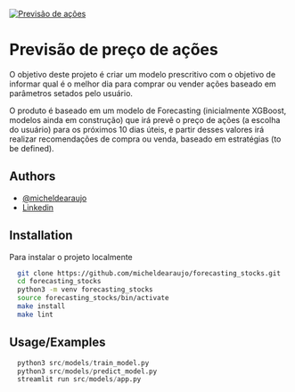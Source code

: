 
[![Previsão de ações](https://github.com/micheldearaujo/forecasting_stocks/actions/workflows/main.yml/badge.svg)](https://github.com/micheldearaujo/forecasting_stocks/actions/workflows/main.yml)

# Previsão de preço de ações

O objetivo deste projeto é criar um modelo prescritivo com o objetivo de informar qual é o melhor dia para comprar ou vender ações baseado em parâmetros setados pelo usuário.

O produto é baseado em um modelo de Forecasting (inicialmente XGBoost, modelos ainda em construção) que irá prevê o preço de ações (a escolha do usuário) para os próximos 10 dias úteis, e partir desses valores irá realizar recomendações de compra ou venda, baseado em estratégias (to be defined).
## Authors

- [@micheldearaujo](https://github.com/micheldearaujo/forecasting_stocks)
- [Linkedin](https://www.linkedin.com/in/michel-de-ara%C3%BAjo-947377197/)


## Installation

Para instalar o projeto localmente

```bash
  git clone https://github.com/micheldearaujo/forecasting_stocks.git
  cd forecasting_stocks
  python3 -m venv forecasting_stocks
  source forecasting_stocks/bin/activate
  make install
  make lint
```
## Usage/Examples

```python
  python3 src/models/train_model.py
  python3 src/models/predict_model.py
  streamlit run src/models/app.py

```

